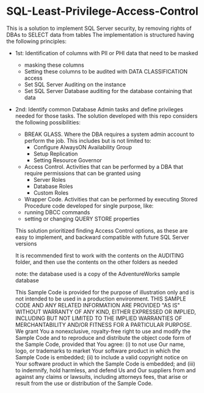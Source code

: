 # SQL-Least-Privilege-Access-Control

This is a solution to implement SQL Server security, by removing rights of DBAs to SELECT data from tables
The implementation is structured having the following principles:

- 1st: Identification of columns with PII or PHI data that need to be masked

  - masking these columns
  - Setting these columns to be audited with DATA CLASSIFICATION access
  - Set SQL Server Auditing on the instance
  - Set SQL Server Database auditing for the database containing that data

- 2nd: Identify common Database Admin tasks and define privileges needed for those tasks. The solution developed with this repo considers the following possibilities:
  - BREAK GLASS. Where the DBA requires a system admin account to perform the job. This includes but is not limited to:
    - Configure AlwaysON Availability Group
    - Setup Replication
    - Setting Resource Governor
  - Access Control. Activities that can be performed by a DBA that require permissions that can be granted using
    - Server Roles
    - Database Roles
    - Custom Roles
  - Wrapper Code. Activities that can be performed by executing Stored Procedure code developed for single purpose, like:
  -   running DBCC commands
  -   setting or changing QUERY STORE properties
  

  This solution prioritized finding Access Control options, as these are easy to implement, and backward compatible with future SQL Server versions

  It is recommended first to work with the contents on the AUDITING folder, and then use the contents on the other folders as needed

  note: the database used is a copy of the AdventureWorks sample database

  This Sample Code is provided for the purpose of illustration only and is not intended
  to be used in a production environment.  THIS SAMPLE CODE AND ANY RELATED INFORMATION ARE
  PROVIDED "AS IS" WITHOUT WARRANTY OF ANY KIND, EITHER EXPRESSED OR IMPLIED, INCLUDING BUT
  NOT LIMITED TO THE IMPLIED WARRANTIES OF MERCHANTABILITY AND/OR FITNESS FOR A PARTICULAR
  PURPOSE.  We grant You a nonexclusive, royalty-free right to use and modify the Sample Code
  and to reproduce and distribute the object code form of the Sample Code, provided that You
  agree: 
    (i) to not use Our name, logo, or trademarks to market Your software product in which
    the Sample Code is embedded; 
    (ii) to include a valid copyright notice on Your software product in which the Sample 
    Code is embedded; 
    and (iii) to indemnify, hold harmless, and defend Us and Our suppliers from and against 
    any claims or lawsuits, including attorneys fees, that arise or result from the use or distribution 
    of the Sample Code.

